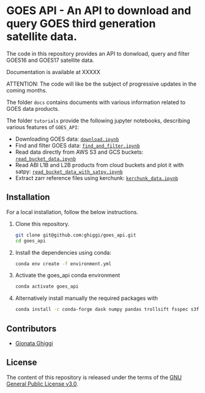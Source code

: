 # GOES API - An API to download and query GOES third generation satellite data.

The code in this repository provides an API to donwload, query and filter GOES16 and GOES17 satellite data.

Documentation is available at XXXXX

ATTENTION: The code will like be the subject of progressive updates in the coming  months.

The folder `docs` contains documents with various information related to GOES data products.

The folder `tutorials` provide the following jupyter notebooks, describing various features of `GOES_API`:

- Downloading GOES data: [`download.ipynb`]
- Find and filter GOES data: [`find_and_filter.ipynb`]
- Read data directly from AWS S3 and GCS buckets: [`read_bucket_data.ipynb`]
- Read ABI L1B and L2B products from cloud buckets and plot it with satpy: [`read_bucket_data_with_satpy.ipynb`]
- Extract zarr reference files using kerchunk: [`kerchunk_data.ipynb`]

[`download.ipynb`]: https://github.com/ghiggi/goes_api/blob/main/tutorials/00_download_and_find_files.py
[`find_and_filter.ipynb`]: https://github.com/ghiggi/goes_api/blob/main/tutorials/01_find_utility.py
[`read_bucket_data.ipynb`]: https://github.com/ghiggi/goes_api/blob/main/tutorials/03_read_cloud_bucket_data.py
[`read_bucket_data_with_satpy.ipynb`]: https://github.com/ghiggi/goes_api/blob/main/tutorials/03_read_cloud_bucket_data_with_satpy.py
[`kerchunk_data.ipynb`]: https://github.com/ghiggi/goes_api/blob/main/tutorials/04_kerchunk_dataset.py

## Installation

For a local installation, follow the below instructions.

1. Clone this repository.
   ```sh
   git clone git@github.com:ghiggi/goes_api.git
   cd goes_api
   ```

2. Install the dependencies using conda:
   ```sh
   conda env create -f environment.yml
   ```
   
3. Activate the goes_api conda environment 
   ```sh
   conda activate goes_api
   ```

4. Alternatively install manually the required packages with 
   ```sh
   conda install -c conda-forge dask numpy pandas trollsift fsspec s3fs gcsfs kerchunk ujson tqdm
   ```
 
## Contributors

* [Gionata Ghiggi](https://people.epfl.ch/gionata.ghiggi)

## License

The content of this repository is released under the terms of the [GNU General Public License v3.0](LICENSE.txt).

